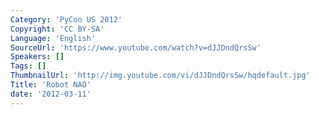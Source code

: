 ```yaml
---
Category: 'PyCon US 2012'
Copyright: 'CC BY-SA'
Language: 'English'
SourceUrl: 'https://www.youtube.com/watch?v=dJJDndQrsSw'
Speakers: []
Tags: []
ThumbnailUrl: 'http://img.youtube.com/vi/dJJDndQrsSw/hqdefault.jpg'
Title: 'Robot NAO'
date: '2012-03-11'
---
```



